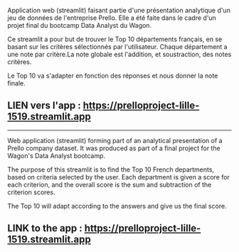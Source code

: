 Application web (streamlit) faisant partie d'une présentation analytique d'un jeu de données de l'entreprise Prello. 
Elle a été faite dans le cadre d'un projet final du bootcamp Data Analyst du Wagon. 

Ce streamlit a pour but de trouver le Top 10 départements français, en se basant sur les critères sélectionnés par l'utilisateur.
Chaque département a une note par critère.La note globale est l'addition, et soustraction, des notes critères. 

Le Top 10 va s'adapter en fonction des réponses et nous donner la note finale. 

LIEN vers l'app : https://prelloproject-lille-1519.streamlit.app
-
--------------------------------------------------------------------------------------------------------------------------

Web application (streamlit) forming part of an analytical presentation of a Prello company dataset. 
It was produced as part of a final project for the Wagon's Data Analyst bootcamp. 

The purpose of this streamlit is to find the Top 10 French departments, based on criteria selected by the user.
Each department is given a score for each criterion, and the overall score is the sum and subtraction of the criterion scores. 

The Top 10 will adapt according to the answers and give us the final score. 

LINK to the app : https://prelloproject-lille-1519.streamlit.app
-
